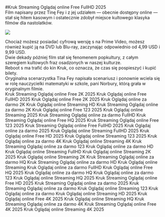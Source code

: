 #Kruk Streaming Oglądaj online Free FullHD 2025  
Film napisany przez Tinę Fey i z jej udziałem — obecnie dostępny online — stał się hitem kasowym i ostatecznie zdobył miejsce kultowego klasyka filmów dla nastolatków.  
  
[![](https://i.imgur.com/qSNzIqt.png)](https://movie.rssnews.media/ULUmPCywU.php)  
  
Chociaż możesz posiadać cyfrową wersję s na Prime Video, możesz również kupić ją na DVD lub Blu-ray, zaczynając odpowiednio od 4,99 USD i 9,99 USD.  
Dwie dekady później film stał się fenomenem popkultury, z całym szeregiem kultowych fraz osadzonych w naszej kulturze.  
Reboot s ma trafić do kin Kruk, co oznacza, że ​​czas się pospieszyć i kupić bilety.  
Oryginalna scenarzystka Tina Fey napisała scenariusz i ponownie wciela się w rolę nauczycielki matematyki w szkole, pani Norbury, którą grała w oryginalnym filmie.  
Kruk Streaming Oglądaj online Free 2K 2025
Kruk Oglądaj online Free FullHD 2025
Kruk Oglądaj online Free 2K 2025
Kruk Oglądaj online za darmo 2K
Kruk Oglądaj online Streaming HD
Kruk Streaming Oglądaj online za darmo 2K
Kruk Oglądaj online Free 123 2025
Kruk Oglądaj online Streaming 2025
Kruk Streaming Oglądaj online za darmo FullHD
Kruk Streaming Oglądaj online Free HQ 2025
Kruk Streaming Oglądaj online Free 123 2025
Kruk Streaming Oglądaj online Free FullHD 2025
Kruk Oglądaj online za darmo 2025
Kruk Oglądaj online Streaming FullHD 2025
Kruk Oglądaj online Free HD 2025
Kruk Oglądaj online Streaming 123 2025
Kruk Oglądaj online za darmo 4K
Kruk Oglądaj online Streaming 4K
Kruk Streaming Oglądaj online za darmo 123
Kruk Oglądaj online za darmo HD
Kruk Oglądaj online Streaming FullHD
Kruk Oglądaj online Streaming 2K 2025
Kruk Oglądaj online Streaming 2K
Kruk Streaming Oglądaj online za darmo HQ
Kruk Streaming Oglądaj online za darmo HD
Kruk Oglądaj online Streaming
Kruk Oglądaj online za darmo FullHD
Kruk Oglądaj online Free HQ 2025
Kruk Oglądaj online za darmo HQ
Kruk Oglądaj online za darmo 123
Kruk Oglądaj online Streaming HQ 2025
Kruk Streaming Oglądaj online Free HD 2025
Kruk Streaming Oglądaj online za darmo 2025
Kruk Streaming Oglądaj online za darmo
Kruk Oglądaj online Streaming 123
Kruk Oglądaj online za darmo
Kruk Oglądaj online Streaming HD 2025
Kruk Oglądaj online Free 4K 2025
Kruk Oglądaj online Streaming HQ
Kruk Streaming Oglądaj online za darmo 4K
Kruk Streaming Oglądaj online Free 4K 2025
Kruk Oglądaj online Streaming 4K 2025